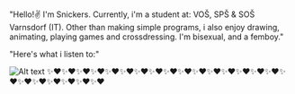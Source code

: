 "Hello!✌️ I'm Snickers. 
Currently, i'm a student at:
VOŠ, SPŠ & SOŠ Varnsdorf (IT).
Other than making simple programs, i also enjoy drawing, animating, playing games and crossdressing. I'm bisexual, and a femboy."

"Here's what i listen to:"

![Alt text](https://spotify-recently-played-readme.vercel.app/api?user=31j6ezea44wx5ujbawvisnhp3ula)
✨❤️✨❤️✨❤️✨❤️✨❤️✨❤️✨❤️✨❤️✨❤️✨❤️✨❤️✨❤️✨❤️✨❤️✨❤️✨❤️✨❤️✨❤️✨❤️✨❤️✨❤️✨❤️✨❤️
<!---
snickersmeow/snickersmeow is a ✨ special ✨ repository because its `README.md` (this file) appears on your GitHub profile.
You can click the Preview link to take a look at your changes.
--->
